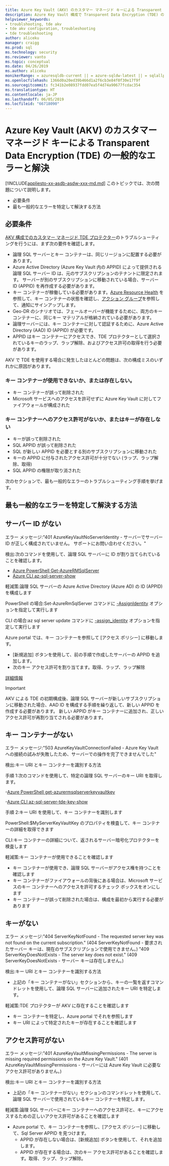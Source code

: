 ```yaml
---
title: Azure Key Vault (AKV) のカスタマー マネージド キーによる Transparent Data Encryption (TDE) の一般的なエラーと解決 | Microsoft Docs
description: Azure Key Vault 構成で Transparent Data Encryption (TDE) のトラブルシューティングを行います。
helpviewer_keywords:
- troublshooting, tde akv
- tde akv configuration, troubleshooting
- tde troubleshooting
author: aliceku
manager: craigg
ms.prod: sql
ms.technology: security
ms.reviewer: vanto
ms.topic: conceptual
ms.date: 04/26/2019
ms.author: aliceku
monikerRange: = azuresqldb-current || = azure-sqldw-latest || = sqlallproducts-allversions
ms.openlocfilehash: 1366d0a20ed39b466d1a2f6cb3e84f0f30e17f9f
ms.sourcegitcommit: fc341b2e08937fdd07ea5f4d74a90677fcdac354
ms.translationtype: HT
ms.contentlocale: ja-JP
ms.lasthandoff: 06/05/2019
ms.locfileid: "66718090"
---
```

# <a name="common-errors-and-resolutions-with-transparent-data-encryption-tde-with-customer-managed-keys-in-azure-key-vault-akv"></a>Azure Key Vault (AKV) のカスタマー マネージド キーによる Transparent Data Encryption (TDE) の一般的なエラーと解決

[!INCLUDE[appliesto-xx-asdb-asdw-xxx-md.md](../../../includes/appliesto-xx-asdb-asdw-xxx-md.md)]
このトピックでは、次の問題について説明します。  
  
- 必要条件  
- 最も一般的なエラーを特定して解決する方法

## <a name="requirements"></a>必要条件
[AKV 構成でのカスタマー マネージド TDE プロテクター](https://docs.microsoft.com/azure/sql-database/transparent-data-encryption-byok-azure-sql#guidelines-for-configuring-tde-with-azure-key-vault)のトラブルシューティングを行うには、まず次の要件を確認します。
- 論理 SQL サーバーとキー コンテナーは、同じリージョンに配置する必要があります。
- Azure Active Directory (Azure Key Vault 内の APPID) によって提供される論理 SQL サーバー ID は、元のサブスクリプションのテナントに限定されます。  サーバーが別のサブスクリプションに移動されている場合、サーバー ID (APPID) を再作成する必要があります。
- キー コンテナーが稼働している必要があります。[Azure Resource Health](https://docs.microsoft.com/azure/service-health/resource-health-overview) を参照して、キー コンテナーの状態を確認し、[アクション グループ](https://docs.microsoft.com/azure/azure-monitor/platform/action-groups)を参照して、通知にサインアップします。
- Geo-DR のシナリオでは、フェールオーバーが機能するために、両方のキー コンテナーに、同じキー マテリアルが格納されている必要があります。
- 論理サーバーには、キー コンテナーに対して認証するために、Azure Active Directory (AAD) ID (APPID) が必要です。
- APPID はキー コンテナーにアクセスでき、TDE プロテクターとして選択されているキーのラップ、ラップ解除、およびアクセス許可の取得を行う必要があります。

AKV で TDE を使用する場合に発生したほとんどの問題は、次の構成ミスのいずれかに原因があります。

### <a name="key-vault-unavailable-or-doesnt-exist"></a>キー コンテナーが使用できないか、または存在しない。
- キー コンテナーが誤って削除された
- Microsoft サービスへのアクセスを許可せずに Azure Key Vault に対してファイアウォールが構成された

### <a name="no-permissions-to-access-the-key-vault-or-key-doesnt-exist"></a>キー コンテナーへのアクセス許可がないか、またはキーが存在しない
- キーが誤って削除された
- SQL APPID が誤って削除された
- SQL が新しい APPID を必要とする別のサブスクリプションに移動された
- キーの APPID に付与されたアクセス許可が十分でない (ラップ、ラップ解除、取得)
- SQL APPID の権限が取り消された


次のセクションで、最も一般的なエラーのトラブルシューティング手順を挙げます。


## <a name="how-to-identify-and-resolve-the-most-common-errors"></a>最も一般的なエラーを特定して解決する方法

## <a name="missing-server-identity"></a>サーバー ID がない
エラー メッセージ:"401 AzureKeyVaultNoServerIdentity - サーバーでサーバー ID が正しく構成されていません。 サポートにお問い合わせください。"

検出:次のコマンドを使用して、論理 SQL サーバーに ID が割り当てられていることを確認します。

- [Azure PowerShell Get-AzureRMSqlServer](https://docs.microsoft.com/powershell/module/AzureRM.Sql/Get-AzureRmSqlServer?view=azurermps-6.13.0) 
- [Azure CLI az-sql-server-show](https://docs.microsoft.com/cli/azure/sql/server?view=azure-cli-latest#az-sql-server-show)

軽減策:論理 SQL サーバーの Azure Active Directory (Azure AD) の ID (APPID) を構成します

PowerShell の場合:Set-AzureRmSqlServer コマンドに [-AssignIdentity](https://docs.microsoft.com/powershell/module/azurerm.sql/set-azurermsqlserver?view=azurermps-6.13.0) オプションを指定して実行します 

CLI の場合:az sql server update コマンドに [-assign_identity](https://docs.microsoft.com/cli/azure/sql/server?view=azure-cli-latest#az-sql-server-update) オプションを指定して実行します 

Azure portal では、キー コンテナーを参照して [アクセス ポリシー] に移動します。  
 - [新規追加] ボタンを使用して、前の手順で作成したサーバーの APPID を追加します。 
 - 次のキー アクセス許可を割り当てます。取得、ラップ、ラップ解除 

[詳細情報](https://docs.microsoft.com/azure/sql-database/transparent-data-encryption-byok-azure-sql-configure?view=sql-server-2017&viewFallbackFrom=azuresqldb-current#step-1-assign-an-azure-ad-identity-to-your-server)

> [!IMPORTANT]
> AKV による TDE の初期構成後、論理 SQL サーバーが新しいサブスクリプションに移動された場合、AAD ID を構成する手順を繰り返して、新しい APPID を作成する必要があります。  新しい APPID がキー コンテナーに追加され、正しいアクセス許可が再割り当てされる必要があります。 
>

## <a name="missing-key-vault"></a>キー コンテナーがない
エラー メッセージ:"503 AzureKeyVaultConnectionFailed - Azure Key Vault への接続の試みが失敗したため、サーバーでの操作を完了できませんでした"

検出:キー URI とキー コンテナーを識別する方法 

手順 1:次のコマンドを使用して、特定の論理 SQL サーバーのキー URI を取得します。

-[Azure PowerShell get-azurermsqlserverkeyvaultkey](https://docs.microsoft.com/powershell/module/azurerm.sql/get-azurermsqlserverkeyvaultkey?view=azurermps-6.13.0)

-[Azure CLI az-sql-server-tde-key-show](https://docs.microsoft.com/cli/azure/sql/server/tde-key?view=azure-cli-latest#az-sql-server-tde-key-show) 

手順 2:キー URI を使用して、キー コンテナーを識別します

PowerShell:$MyServerKeyVaultKey のプロパティを検査して、キー コンテナーの詳細を取得できます

CLI:キー コンテナーの詳細について、返されるサーバー暗号化プロテクターを検査します

軽減策:キー コンテナーが使用できることを確認します
- キー コンテナーが使用でき、論理 SQL サーバーがアクセス権を持つことを確認します
- キー コンテナーがファイアウォールの背後にある場合は、Microsoft サービスのキー コンテナーへのアクセスを許可するチェック ボックスをオンにします
- キー コンテナーが誤って削除された場合は、構成を最初から実行する必要があります


## <a name="missing-key"></a>キーがない 
エラー メッセージ:"404 ServerKeyNotFound - The requested server key was not found on the current subscription." (404 ServerKeyNotFound - 要求されたサーバー キーは、現在のサブスクリプションで使用できません。)
"409 ServerKeyDoesNotExists - The server key does not exist." (409 ServerKeyDoesNotExists - サーバー キーは存在しません。)

検出:キー URI とキー コンテナーを識別する方法
- 上記の「キー コンテナーがない」セクションから、キーの一覧を返すコマンドレットを使用して、論理 SQL サーバーに追加されたキー URI を特定します。

軽減策:TDE プロテクターが AKV に存在することを確認します
- キー コンテナーを特定し、Azure portal でそれを参照します
- キー URI によって特定されたキーが存在することを確認します

## <a name="missing-permissions"></a>アクセス許可がない 
エラー メッセージ:"401 AzureKeyVaultMissingPermissions - The server is missing required permissions on the Azure Key Vault." (401 AzureKeyVaultMissingPermissions - サーバーには Azure Key Vault に必要なアクセス許可がありません。)

検出:キー URI とキー コンテナーを識別する方法
- 上記の「キー コンテナーがない」セクションのコマンドレットを使用して、論理 SQL サーバーで使用されているキー コンテナーを特定します。

軽減策:論理 SQL サーバーにキー コンテナーへのアクセス許可と、キーにアクセスするための正しいアクセス許可があることを確認します
- Azure portal で、キー コンテナーを参照し、[アクセス ポリシー] に移動して、Sql Server APPID を見つけます。  
  - APPID が存在しない場合は、[新規追加] ボタンを使用して、それを追加します。 
  - APPID が存在する場合は、次のキー アクセス許可があることを確認します。取得、ラップ、ラップ解除。
